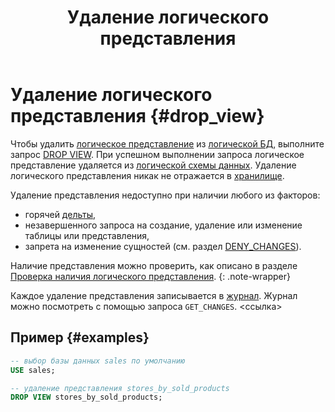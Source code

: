 ﻿---
layout: default
title: Удаление логического представления
nav_order: 7
parent: Управление схемой данных
grand_parent: Работа с системой
has_children: false
---

# Удаление логического представления {#drop_view}

Чтобы удалить [логическое представление](../../../overview/main_concepts/logical_view/logical_view.md) 
из [логической БД](../../../overview/main_concepts/logical_db/logical_db.md), 
выполните запрос [DROP VIEW](../../../reference/sql_plus_requests/DROP_VIEW/DROP_VIEW.md).
При успешном выполнении запроса логическое представление удаляется из 
[логической схемы данных](../../../overview/main_concepts/logical_schema/logical_schema.md). 
Удаление логического представления никак не отражается в [хранилище](../../../overview/main_concepts/data_storage/data_storage.md).

Удаление представления недоступно при наличии любого из факторов:
* горячей [дельты](../../../overview/main_concepts/delta/delta.md),
* незавершенного запроса на создание, удаление или изменение таблицы или представления,
* запрета на изменение сущностей (см. раздел [DENY_CHANGES](../../../reference/sql_plus_requests/DENY_CHANGES/DENY_CHANGES.md)).

Наличие представления можно проверить, как описано в разделе 
[Проверка наличия логического представления](../entity_presence_check/entity_presence_check.md#view_check).
{: .note-wrapper}

Каждое удаление представления записывается в [журнал](../../../overview/main_concepts/changelog/changelog.md). Журнал 
можно посмотреть с помощью запроса `GET_CHANGES`. <ссылка>

## Пример {#examples}

```sql
-- выбор базы данных sales по умолчанию
USE sales;

-- удаление представления stores_by_sold_products
DROP VIEW stores_by_sold_products;
```